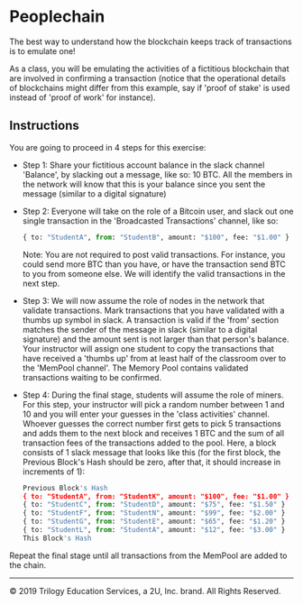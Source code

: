 # Peoplechain

The best way to understand how the blockchain keeps track of transactions is to emulate one!

As a class, you will be emulating  the activities of a fictitious blockchain that are involved in confirming a transaction (notice that the operational details of blockchains might differ from this example, say if 'proof of stake' is used instead of 'proof of work' for instance). 

## Instructions

You are going to proceed in 4 steps for this exercise:

* Step 1: Share your fictitious account balance in the slack channel 'Balance', by slacking out a message, like so: 10 BTC. All the members in the network will know that this is your balance since you sent the message (similar to a digital signature)

* Step 2: Everyone will take on the role of a Bitcoin user, and slack out one single transaction in the 'Broadcasted Transactions' channel, like so: 

    ```python
    { to: "StudentA", from: "StudentB", amount: "$100", fee: "$1.00" }
    ```
    Note: You are not required to post valid transactions. For instance, you could send more BTC than you have, or have the transaction send BTC to you from someone else. We will identify the valid transactions in the next step.

* Step 3: We will now assume the role of nodes in the network that validate transactions. Mark transactions that you have validated with a thumbs up symbol in slack. A transaction is valid if the 'from' section matches the sender of the message in slack (similar to a digital signature) and the amount sent is not larger than that person's balance. Your instructor will assign one student to copy the transactions that have received a 'thumbs up' from at least half of the classroom over to the 'MemPool channel'. The Memory Pool contains validated transactions waiting to be confirmed.


* Step 4: During the final stage, students will assume the role of miners. For this step, your instructor will pick a random number between 1 and 10 and you will enter your guesses in the 'class activities' channel. Whoever guesses the correct number first gets to pick 5 transactions and adds them to the next block and receives 1 BTC and the sum of all transaction fees of the transactions added to the pool. Here, a block consists of 1 slack message that looks like this (for the first block, the Previous Block's Hash should be zero, after that, it should increase in increments of 1):

    ```python
    Previous Block's Hash
    { to: "StudentA", from: "StudentK", amount: "$100", fee: "$1.00" }
    { to: "StudentC", from: "StudentD", amount: "$75", fee: "$1.50" }
    { to: "StudentF", from: "StudentN", amount: "$99", fee: "$2.00" }
    { to: "StudentG", from: "StudentE", amount: "$65", fee: "$1.20" }
    { to: "StudentL", from: "StudentA", amount: "$12", fee: "$3.00" }
    This Block's Hash
    ```
Repeat the final stage until all transactions from the MemPool are added to the chain.



---

© 2019 Trilogy Education Services, a 2U, Inc. brand. All Rights Reserved.

